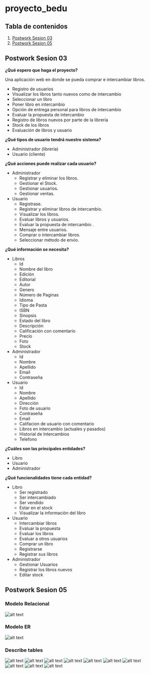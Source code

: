 # proyecto_bedu

## Tabla de contenidos
1. [Postwork Sesion 03](#postwork-3)
2. [Postwork Sesion 05](#postwork-5)

## Postwork Sesion 03 <a name="postwork-3"></a>

**¿Qué espero que haga el proyecto?**

Una aplicación web en donde se pueda comprar e intercambiar libros.  
- Registro de usuarios  
- Visualizar los libros tanto nuevos como de intercambio  
- Seleccionar un libro  
- Poner libro en intercambio  
- Opción de entrega personal para libros de intercambio  
- Evaluar la propuesta de intercambio  
- Registro de libros nuevos por parte de la librería  
- Stock de los libros  
- Evaluación de libros y usuario  

**¿Qué tipos de usuario tendrá nuestro sistema?**
- Administrador (librería)  
- Usuario (cliente)  

**¿Qué acciones puede realizar cada usuario?**

- Administrador  
    - Registrar y eliminar los libros.  
    - Gestionar el Stock.  
    - Gestionar usuarios.  
    - Gestionar ventas.  
- Usuario
    - Registrase.  
    - Registrar y eliminar libros de intercambio.  
    - Visualizar los libros.  
    - Evaluar libros y usuarios.  
    - Evaluar la propuesta de intercambio . 
    - Mensaje entre usuarios.
    - Comprar o intercambiar libros.  
    - Seleccionar método de envio.  

**¿Qué información se necesita?**

- Libros  
    - Id 
    - Nombre del libro  
    - Edición  
    - Editorial  
    - Autor  
    - Genero  
    - Número de Paginas  
    - Idioma  
    - Tipo de Pasta  
    - ISBN  
    - Sinopsis  
    - Estado del libro  
    - Descripción  
    - Calificación con comentario  
    - Precio  
    - Foto  
    - Stock  
- Administrador  
    - Id  
    - Nombre 
    - Apellido 
    - Email  
    - Contraseña
- Usuario  
    - Id  
    - Nombre  
    - Apellido  
    - Dirección  
    - Foto de usuario  
    - Contraseña  
    - Email  
    - Califacion de usuario con comentario
    - Libros en intercambio (actuales y pasados)  
    - Historial de Intercambios  
    - Telefono  

**¿Cuáles son las principales entidades?** 
- Libro  
- Usuario  
- Administrador

**¿Qué funcionalidades tiene cada entidad?**
- Libro  
    - Ser registrado  
    - Ser intercambiado  
    - Ser vendido  
    - Estar en el stock  
    - Visualizar la información del libro  
- Usuario  
    - Intercambiar libros  
    - Evaluar la propuesta  
    - Evaluar los libros  
    - Evaluar a otros usuarios  
    - Comprar un libro  
    - Registrarse  
    - Registrar sus libros  
- Administrador  
    - Gestionar Usuarios
    - Registrar los libros nuevos
    - Editar stock

## Postwork Sesion 05 <a name="postwork-5"></a>

### Modelo Relacional
![alt text](https://github.com/HanniHans/proyecto_bedu/blob/main/database/modelo_relacional.png)

### Modelo ER
![alt text](https://github.com/HanniHans/proyecto_bedu/blob/main/database/modelo_ER.png)

### Describe tables

![alt text](https://github.com/HanniHans/proyecto_bedu/blob/main/database/describe_tables/administradores.png)
![alt text](https://github.com/HanniHans/proyecto_bedu/blob/main/database/describe_tables/articulos_compra.png)
![alt text](https://github.com/HanniHans/proyecto_bedu/blob/main/database/describe_tables/autores.png)
![alt text](https://github.com/HanniHans/proyecto_bedu/blob/main/database/describe_tables/compras.png)
![alt text](https://github.com/HanniHans/proyecto_bedu/blob/main/database/describe_tables/editoriales.png)
![alt text](https://github.com/HanniHans/proyecto_bedu/blob/main/database/describe_tables/generos.png)
![alt text](https://github.com/HanniHans/proyecto_bedu/blob/main/database/describe_tables/idiomas.png)
![alt text](https://github.com/HanniHans/proyecto_bedu/blob/main/database/describe_tables/intercambios.png)
![alt text](https://github.com/HanniHans/proyecto_bedu/blob/main/database/describe_tables/libros.png)
![alt text](https://github.com/HanniHans/proyecto_bedu/blob/main/database/describe_tables/usuarios.png)
